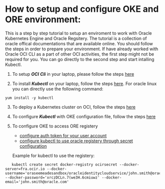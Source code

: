 # How to setup and configure OKE and ORE environment:

This is a step by step tutorial to setup an enviroment to work with Oracle Kubernetes Engine and Oracle Regsitery. The tutorial is a collection of oracle offical documentations that are available online. You should follow the steps in order to prepare your environment. If have already worked with Oracle OCI CLI as a part of other OCI activities, the first step might not be required for you. You can go directly to the second step and start intalling Kubectl.

1. To setup **_OCI_** **_Cli_** in your laptop, please follow the steps [here](https://docs.cloud.oracle.com/iaas/Content/API/SDKDocs/cliinstall.htm?tocpath=Developer%20Tools%20%7CCommand%20Line%20Interface%20(CLI)%20%7C_____1)

2. To install **_Kubectl_** on your laptop, follow the steps [here](https://kubernetes.io/docs/tasks/tools/install-kubectl/#install-kubectl). 
For oracle linux you can directly use the following command:
```
yum install -y kubectl
```

3. To deploy a Kubernetes cluster on OCI, follow the steps [here](https://www.oracle.com/webfolder/technetwork/tutorials/obe/oci/oke-full/index.html#DefineClusterDetails)

4. To configure **_Kubectl_** with OKE configuration file, follow the steps [here](https://www.oracle.com/webfolder/technetwork/tutorials/obe/oci/oke-full/index.html#DownloadthekubeconfigFilefortheCluster)

5. To configure OKE to access ORE registery

   * [configure auth token for your user account](https://www.oracle.com/webfolder/technetwork/tutorials/obe/oci/registry/index.html#GetanAuthToken)
   * [configure kubectl to use oracle registery through secret configuration](https://www.oracle.com/webfolder/technetwork/tutorials/obe/oci/oke-and-registry/index.html#CreateaSecretfortheTutorial)
   
   Example for kubectl to use the registery: 

```
   kubectl create secret docker-registry ocirsecret --docker-server=fra.ocir.io --docker-username='oraseemeadesandbox/oracleidentitycloudservice/john.smith@oracle.com' --docker-password='xrczDCLn.7(we3H.6cmiuwz' --docker-email='john.smith@oracle.com'
```
